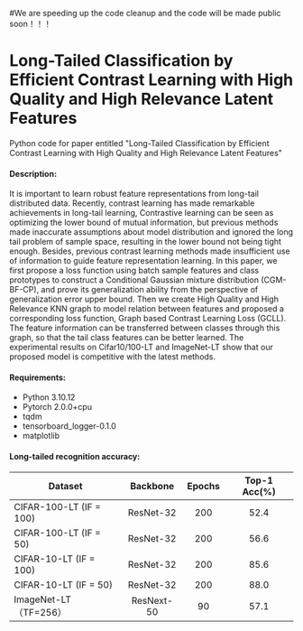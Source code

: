 #We are speeding up the code cleanup and the code will be made public soon！！！
# Long-Tailed Classification by Efficient Contrast Learning with High Quality and High Relevance Latent Features 
Python code for paper entitled "Long-Tailed Classification by Efficient Contrast Learning with High Quality and High Relevance Latent Features"

#### Description:
It is important to learn robust feature representations from long-tail distributed data. Recently, contrast learning has made remarkable achievements in long-tail learning, Contrastive learning can be seen as optimizing the lower bound of mutual information, but previous methods made inaccurate assumptions about model distribution and ignored the long tail problem of sample space, resulting in the lower bound not being tight enough. Besides, previous contrast learning methods made insufficient use of information to guide feature representation learning. In this paper, we first propose a loss function using batch sample features and class prototypes to construct a Conditional Gaussian mixture distribution (CGM-BF-CP), and prove its generalization ability from the perspective of generalization error upper bound. Then we create High Quality and High Relevance KNN graph to model relation between features and proposed a corresponding loss function, Graph based Contrast Learning Loss (GCLL). The feature information can be transferred between classes through this graph, so that the tail class features can be better learned. The experimental results on Cifar10/100-LT and ImageNet-LT show that our proposed model is competitive with the latest methods.

#### Requirements:
*    Python 3.10.12
*    Pytorch 2.0.0+cpu
*    tqdm
*    tensorboard_logger-0.1.0
*    matplotlib


#### Long-tailed recognition accuracy:
Dataset | Backbone | Epochs | Top-1 Acc(%)
---- | :----: | :----: | :----: 
CIFAR-100-LT (IF = 100) | ResNet-32 | 200 | 52.4
CIFAR-100-LT (IF = 50) | ResNet-32 | 200 | 56.6
CIFAR-10-LT (IF = 100) | ResNet-32 | 200 | 85.6
CIFAR-10-LT (IF = 50) | ResNet-32 | 200 | 88.0
ImageNet-LT（TF=256）| ResNext-50 | 90 | 57.1
